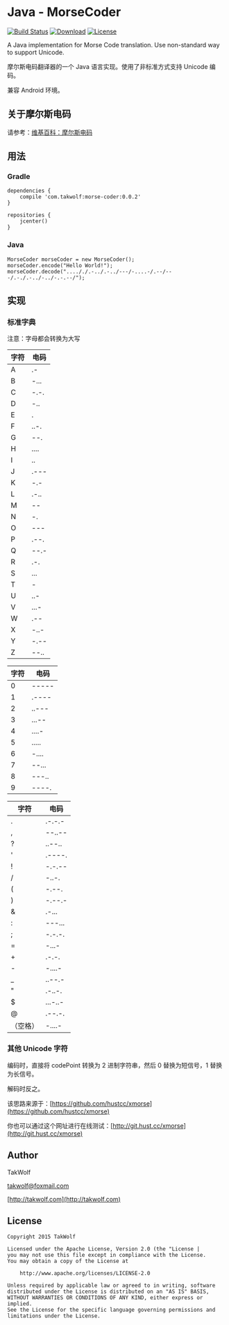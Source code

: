 # Java - MorseCoder #

[![Build Status](https://travis-ci.org/TakWolf/Java-MorseCoder.svg?branch=master)](https://travis-ci.org/TakWolf/Java-MorseCoder)
[![Download](https://api.bintray.com/packages/takwolf/maven/Java-MorseCoder/images/download.svg)](https://bintray.com/takwolf/maven/Java-MorseCoder/_latestVersion)
[![License](https://img.shields.io/github/license/TakWolf/Java-MorseCoder.svg?style=flat)](http://www.apache.org/licenses/LICENSE-2.0)

A Java implementation for Morse Code translation. Use non-standard way to support Unicode.

摩尔斯电码翻译器的一个 Java 语言实现。使用了非标准方式支持 Unicode 编码。

兼容 Android 环境。

## 关于摩尔斯电码 ##

请参考：[维基百科：摩尔斯电码](https://zh.wikipedia.org/wiki/摩尔斯电码)

## 用法 ##

### Gradle ###

```
dependencies {
    compile 'com.takwolf:morse-coder:0.0.2'
}

repositories {
    jcenter()
}
```

### Java ###

```
MorseCoder morseCoder = new MorseCoder();
morseCoder.encode("Hello World!");
morseCoder.decode("...././.-../.-../---/-....-/.--/---/.-./.-../-../-.-.--/");
```

## 实现 ##

### 标准字典 ###

注意：字母都会转换为大写

| 字符 | 电码 |
|---|---|
| A | .- |
| B | -... |
| C | -.-. |
| D | -.. |
| E | . |
| F | ..-. |
| G | --. |
| H | .... |
| I | .. |
| J | .--- |
| K | -.- |
| L | .-.. |
| M | -- |
| N | -. |
| O | --- |
| P | .--. |
| Q | --.- |
| R | .-. |
| S | ... |
| T | - |
| U | ..- |
| V | ...- |
| W | .-- |
| X | -..- |
| Y | -.-- |
| Z | --.. |

| 字符 | 电码 |
|---|---|
| 0 | ----- |
| 1 | .---- |
| 2 | ..--- |
| 3 | ...-- |
| 4 | ....- |
| 5 | ..... |
| 6 | -.... |
| 7 | --... |
| 8 | ---.. |
| 9 | ----. |

| 字符 | 电码 |
|---|---|
| . | .-.-.- |
| , | --..-- |
| ? | ..--.. |
| ' | .----. |
| ! | -.-.-- |
| / | -..-. |
| ( | -.--. |
| ) | -.--.- |
| & | .-... |
| : | ---... |
| ; | -.-.-. |
| = | -...- |
| + | .-.-. |
| - | -....- |
| _ | ..--.- |
| " | .-..-. |
| $ | ...-..- |
| @ | .--.-. |
| （空格） | -....- |

### 其他 Unicode 字符 ###

编码时，直接将 codePoint 转换为 2 进制字符串，然后 0 替换为短信号，1 替换为长信号。

解码时反之。

该思路来源于：[https://github.com/hustcc/xmorse](https://github.com/hustcc/xmorse)

你也可以通过这个网址进行在线测试：[http://git.hust.cc/xmorse](http://git.hust.cc/xmorse)

## Author ##

TakWolf

[takwolf@foxmail.com](mailto:takwolf@foxmail.com)

[http://takwolf.com](http://takwolf.com)

## License ##

```
Copyright 2015 TakWolf

Licensed under the Apache License, Version 2.0 (the "License |
you may not use this file except in compliance with the License.
You may obtain a copy of the License at

    http://www.apache.org/licenses/LICENSE-2.0

Unless required by applicable law or agreed to in writing, software
distributed under the License is distributed on an "AS IS" BASIS,
WITHOUT WARRANTIES OR CONDITIONS OF ANY KIND, either express or implied.
See the License for the specific language governing permissions and
limitations under the License.
```
